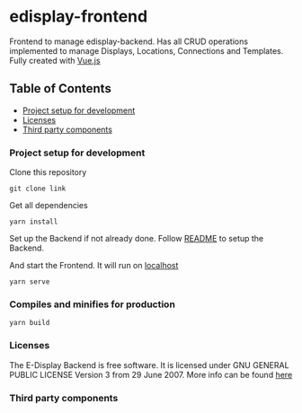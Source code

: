 # edisplay-frontend
Frontend to manage edisplay-backend.
Has all CRUD operations implemented to manage Displays, Locations, Connections and Templates.
Fully created with [Vue.js](https://vuejs.org/)

## Table of Contents
- [Project setup for development](#installation-guide)
- [Licenses](#licenses)
- [Third party components](#third-party-components)

### Project setup for development
Clone this repository
```
git clone link
```
Get all dependencies
```
yarn install
```
Set up the Backend if not already done.
Follow [README](linktobackendreadme) to setup the Backend.

And start the Frontend. It will run on [localhost](localhost:8080)

```
yarn serve
```
### Compiles and minifies for production
```
yarn build
```

### Licenses
The E-Display Backend is free software. It is licensed under GNU GENERAL
PUBLIC LICENSE Version 3 from 29 June 2007.
More info can be found [here](https://www.gnu.org/licenses/gpl-3.0.en.html)

### Third party components
